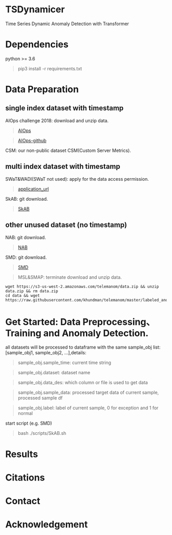 # TSDynamicer
Time Series Dynamic Anomaly Detection with Transformer

# Dependencies
python >= 3.6
> pip3 install -r requirements.txt

# Data Preparation

## single index dataset with timestamp

AIOps challenge 2018: download and unzip data.
> [AIOps](https://smileyan.lanzoul.com/ixpcU03lp97g)

> [AIOps-github](https://github.com/NetManAIOps/KPI-Anomaly-Detection)

CSM: our non-public dataset CSM(Custom Server Metrics).

## multi index dataset with timestamp

SWaT&WADI(SWaT not used): apply for the data access permission.
> [application_url](https://itrust.sutd.edu.sg/itrust-labs_datasets/dataset_info/)

SkAB: git download.
> [SkAB](https://github.com/waico/SkAB)

## other unused dataset (no timestamp)

NAB: git download.
> [NAB](https://github.com/numenta/NAB)

SMD: git download.
> [SMD](https://github.com/NetManAIOps/OmniAnomaly/tree/master/ServerMachineDataset)

> MSL&SMAP: terminate download and unzip data.
```shell
wget https://s3-us-west-2.amazonaws.com/telemanom/data.zip && unzip data.zip && rm data.zip
cd data && wget https://raw.githubusercontent.com/khundman/telemanom/master/labeled_anomalies.csv
```

# Get Started: Data Preprocessing、Training and Anomaly Detection.
all datasets will be processed to dataframe with the same sample_obj list: [sample_obj1, sample_obj2, ...],details:
> sample_obj.sample_time: current time string

> sample_obj.dataset: dataset name

> sample_obj.data_des: which column or file is used to get data

> sample_obj.sample_data: processed target data of current sample, processed sample df

> sample_obj.label: label of current sample, 0 for exception and 1 for normal

start script (e.g. SMD)
> bash ./scripts/SkAB.sh

# Results

# Citations

# Contact

# Acknowledgement

